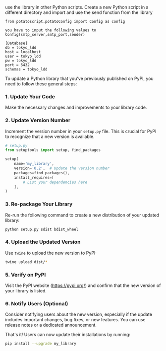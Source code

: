 use the library in other Python scripts. 
Create a new Python script in a different directory and 
import and use the send function from the library

```
from potatoscript.potatoConfig import Config as config

you have to input the following values to  Config(smtp_server,smtp_port,sender)

[Database]
db = tokyo_ldd
host = localhost
user = tokyo_ldd
pw = tokyo_ldd
port = 5432
schemas = tokyo_ldd

```

To update a Python library that you've previously published on PyPI, you need to follow these general steps:

### 1. Update Your Code

Make the necessary changes and improvements to your library code.

### 2. Update Version Number

Increment the version number in your `setup.py` file. This is crucial for PyPI to recognize that a new version is available.

```python
# setup.py
from setuptools import setup, find_packages

setup(
    name='my_library',
    version='0.2',  # Update the version number
    packages=find_packages(),
    install_requires=[
        # List your dependencies here
    ],
)
```

### 3. Re-package Your Library

Re-run the following command to create a new distribution of your updated library:

```bash
python setup.py sdist bdist_wheel
```

### 4. Upload the Updated Version

Use `twine` to upload the new version to PyPI:

```bash
twine upload dist/*
```

### 5. Verify on PyPI

Visit the PyPI website (https://pypi.org/) and confirm that the new version of your library is listed.

### 6. Notify Users (Optional)

Consider notifying users about the new version, especially if the update includes important changes, bug fixes, or new features. You can use release notes or a dedicated announcement.

That's it! Users can now update their installations by running:

```bash
pip install --upgrade my_library
```